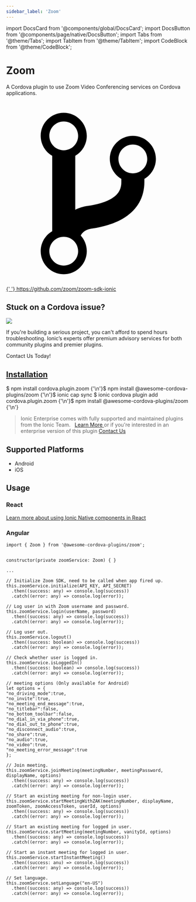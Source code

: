 ```yaml
---
sidebar_label: 'Zoom'
---
```


import DocsCard from '@components/global/DocsCard';
import DocsButton from '@components/page/native/DocsButton';
import Tabs from '@theme/Tabs';
import TabItem from '@theme/TabItem';
import CodeBlock from '@theme/CodeBlock';

# Zoom

A Cordova plugin to use Zoom Video Conferencing services on Cordova applications.

<p>
  <a href="https://github.com/zoom/zoom-sdk-ionic" target="_blank" rel="noopener" className="git-link">
    <svg viewBox="0 0 512 512">
      <path d="M416 160c0-35.3-28.7-64-64-64s-64 28.7-64 64c0 23.7 12.9 44.3 32 55.4v8.6c0 19.9-7.8 33.7-25.3 44.9-15.4 9.8-38.1 17.1-67.5 21.5-14 2.1-25.7 6-35.2 10.7V151.4c19.1-11.1 32-31.7 32-55.4 0-35.3-28.7-64-64-64S96 60.7 96 96c0 23.7 12.9 44.3 32 55.4v209.2c-19.1 11.1-32 31.7-32 55.4 0 35.3 28.7 64 64 64s64-28.7 64-64c0-16.6-6.3-31.7-16.7-43.1 1.9-4.9 9.7-16.3 29.4-19.3 38.8-5.8 68.9-15.9 92.3-30.8 36-22.8 55-57 55-98.8v-8.6c19.1-11.1 32-31.7 32-55.4zM160 56c22.1 0 40 17.9 40 40s-17.9 40-40 40-40-17.9-40-40 17.9-40 40-40zm0 400c-22.1 0-40-17.9-40-40s17.9-40 40-40 40 17.9 40 40-17.9 40-40 40zm192-256c-22.1 0-40-17.9-40-40s17.9-40 40-40 40 17.9 40 40-17.9 40-40 40z"></path>
    </svg>{' '}
    https://github.com/zoom/zoom-sdk-ionic
  </a>
</p>

<h2>Stuck on a Cordova issue?</h2>
<DocsCard
  className="cordova-ee-card"
  header="Don't waste precious time on plugin issues."
  href="https://ionicframework.com/sales?product_of_interest=Ionic%20Native"
>
  <div>
    <img src="/docs/icons/native-cordova-bot.png" class="cordova-ee-img" />
    <p>
      If you're building a serious project, you can't afford to spend hours troubleshooting. Ionic’s experts offer
      premium advisory services for both community plugins and premier plugins.
    </p>
    <DocsButton className="native-ee-detail">Contact Us Today!</DocsButton>
  </div>
</DocsCard>

<h2 id="installation">
  <a href="#installation">Installation</a>
</h2>
<Tabs
  groupId="runtime"
  defaultValue="Capacitor"
  values={[
    { value: 'Capacitor', label: 'Capacitor' },
    { value: 'Cordova', label: 'Cordova' },
    { value: 'Enterprise', label: 'Enterprise' },
  ]}
>
  <TabItem value="Capacitor">
    <CodeBlock className="language-shell">
      $ npm install cordova.plugin.zoom {'\n'}$ npm install @awesome-cordova-plugins/zoom {'\n'}$ ionic cap sync
    </CodeBlock>
  </TabItem>
  <TabItem value="Cordova">
    <CodeBlock className="language-shell">
      $ ionic cordova plugin add cordova.plugin.zoom {'\n'}$ npm install @awesome-cordova-plugins/zoom {'\n'}
    </CodeBlock>
  </TabItem>
  <TabItem value="Enterprise">
    <blockquote>
      Ionic Enterprise comes with fully supported and maintained plugins from the Ionic Team. &nbsp;
      <a class="btn" href="https://ionic.io/docs/premier-plugins">
        Learn More
      </a> or if you're interested in an enterprise version of this plugin <a
        class="btn"
        href="https://ionicframework.com/sales?product_of_interest=Ionic%20Enterprise%20Engine"
      >
        Contact Us
      </a>
    </blockquote>
  </TabItem>
</Tabs>

## Supported Platforms

- Android
- iOS

## Usage

### React

[Learn more about using Ionic Native components in React](../native-community.md#react)

### Angular

```tsx
import { Zoom } from '@awesome-cordova-plugins/zoom';


constructor(private zoomService: Zoom) { }

...

// Initialize Zoom SDK, need to be called when app fired up.
this.zoomService.initialize(API_KEY, API_SECRET)
  .then((success: any) => console.log(success))
  .catch((error: any) => console.log(error));

// Log user in with Zoom username and password.
this.zoomService.login(userName, password)
  .then((success: any) => console.log(success))
  .catch((error: any) => console.log(error));

// Log user out.
this.zoomService.logout()
  .then((success: boolean) => console.log(success))
  .catch((error: any) => console.log(error));

// Check whether user is logged in.
this.zoomService.isLoggedIn()
  .then((success: boolean) => console.log(success))
  .catch((error: any) => console.log(error));

// meeting options (Only available for Android)
let options = {
"no_driving_mode":true,
"no_invite":true,
"no_meeting_end_message":true,
"no_titlebar":false,
"no_bottom_toolbar":false,
"no_dial_in_via_phone":true,
"no_dial_out_to_phone":true,
"no_disconnect_audio":true,
"no_share":true,
"no_audio":true,
"no_video":true,
"no_meeting_error_message":true
};

// Join meeting.
this.zoomService.joinMeeting(meetingNumber, meetingPassword, displayName, options)
  .then((success: any) => console.log(success))
  .catch((error: any) => console.log(error));

// Start an existing meeting for non-login user.
this.zoomService.startMeetingWithZAK(meetingNumber, displayName, zoomToken, zoomAccessToken, userId, options)
  .then((success: any) => console.log(success))
  .catch((error: any) => console.log(error));

// Start an existing meeting for logged in user.
this.zoomService.startMeeting(meetingNumber, vanityId, options)
  .then((success: any) => console.log(success))
  .catch((error: any) => console.log(error));

// Start an instant meeting for logged in user.
this.zoomService.startInstantMeeting()
  .then((success: anu) => console.log(success))
  .catch((error: any) => console.log(error));

// Set language.
this.zoomService.setLanguage("en-US")
  .then((success: any) => console.log(success))
  .catch((error: any) => console.log(error));
```
